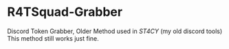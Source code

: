 # R4TSquad-Grabber
Discord Token Grabber, Older Method used in *ST4CY* (my old discord tools) This method still works just fine.
